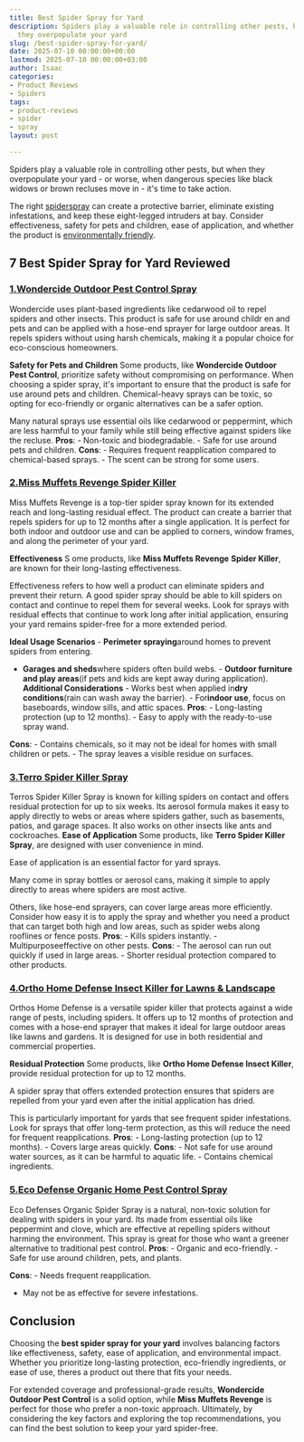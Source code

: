 ```yaml
---
title: Best Spider Spray for Yard
description: Spiders play a valuable role in controlling other pests, but when 
  they overpopulate your yard
slug: /best-spider-spray-for-yard/
date: 2025-07-10 00:00:00+00:00
lastmod: 2025-07-10 00:00:00+03:00
author: Isaac
categories:
- Product Reviews
- Spiders
tags:
- product-reviews
- spider
- spray
layout: post

---
```

Spiders play a valuable role in controlling other pests, but when they overpopulate your yard - or worse, when dangerous species like black widows or brown recluses move in - it's time to take action.

The right [spider](https://pestpolicy.com/best-spider-spray-for-indoors/)[spray](https://pestpolicy.com/best-roach-spray/) can create a protective barrier, eliminate existing infestations, and keep these eight-legged intruders at bay. Consider effectiveness, safety for pets and children, ease of application, and whether the product is [environmentally friendly](https://pestpolicy.com/best-spider-traps/).

##  7 Best Spider Spray for Yard Reviewed

###  [1.**Wondercide Outdoor Pest Control Spray**](https://www.amazon.com/dp/B074HZHPD9/?tag=p-policy-20)

Wondercide uses plant-based ingredients like cedarwood oil to repel spiders and other insects. This product is safe for use around childr en and pets and can be applied with a hose-end sprayer for large outdoor areas. It repels spiders without using harsh chemicals, making it a popular choice for eco-conscious homeowners.

**Safety for Pets and Children** Some products, like **Wondercide Outdoor Pest Control**, prioritize safety without compromising on performance. When choosing a spider spray, it's important to ensure that the product is safe for use around pets and children. Chemical-heavy sprays can be toxic, so opting for eco-friendly or organic alternatives can be a safer option.

Many natural sprays use essential oils like cedarwood or peppermint, which are less harmful to your family while still being effective against spiders like the recluse. **Pros**: - Non-toxic and biodegradable. - Safe for use around pets and children. **Cons**: - Requires frequent reapplication compared to chemical-based sprays. - The scent can be strong for some users.

###  [2.**Miss Muffets Revenge Spider Killer**](https://www.amazon.com/dp/B00FGIJXK4/?tag=p-policy-20)

Miss Muffets Revenge is a top-tier spider spray known for its extended reach and long-lasting residual effect. The product can create a barrier that repels spiders for up to 12 months after a single application. It is perfect for both indoor and outdoor use and can be applied to corners, window frames, and along the perimeter of your yard.

**Effectiveness** S ome products, like **Miss Muffets Revenge** **Spider Killer**, are known for their long-lasting effectiveness.

Effectiveness refers to how well a product can eliminate spiders and prevent their return. A good spider spray should be able to kill spiders on contact and continue to repel them for several weeks. Look for sprays with residual effects that continue to work long after initial application, ensuring your yard remains spider-free for a more extended period.

**Ideal Usage Scenarios** - **Perimeter spraying**around homes to prevent spiders from entering.

- **Garages and sheds**where spiders often build webs. - **Outdoor furniture and play areas**(if pets and kids are kept away during application). **Additional Considerations** - Works best when applied in**dry conditions**(rain can wash away the barrier). - For**indoor use**, focus on baseboards, window sills, and attic spaces. **Pros**: - Long-lasting protection (up to 12 months). - Easy to apply with the ready-to-use spray wand.

**Cons**: - Contains chemicals, so it may not be ideal for homes with small children or pets. - The spray leaves a visible residue on surfaces.

###  [3.**Terro Spider Killer Spray**](https://www.amazon.com/dp/B008CH3Y9C/?tag=p-policy-20)

Terros Spider Killer Spray is known for killing spiders on contact and offers residual protection for up to six weeks. Its aerosol formula makes it easy to apply directly to webs or areas where spiders gather, such as basements, patios, and garage spaces. It also works on other insects like ants and cockroaches. **Ease of Application** Some products, like **Terro Spider Killer Spray**, are designed with user convenience in mind.

Ease of application is an essential factor for yard sprays.

Many come in spray bottles or aerosol cans, making it simple to apply directly to areas where spiders are most active.

Others, like hose-end sprayers, can cover large areas more efficiently. Consider how easy it is to apply the spray and whether you need a product that can target both high and low areas, such as spider webs along rooflines or fence posts. **Pros**: - Kills spiders instantly. - Multipurposeeffective on other pests. **Cons**: - The aerosol can run out quickly if used in large areas. - Shorter residual protection compared to other products.

###  [4.**Ortho Home Defense Insect Killer for Lawns & Landscape**](https://www.amazon.com/dp/B01JIRKIRK/?tag=p-policy-20)

Orthos Home Defense is a versatile spider killer that protects against a wide range of pests, including spiders. It offers up to 12 months of protection and comes with a hose-end sprayer that makes it ideal for large outdoor areas like lawns and gardens. It is designed for use in both residential and commercial properties.

**Residual Protection** Some products, like **Ortho Home Defense Insect Killer**, provide residual protection for up to 12 months.

A spider spray that offers extended protection ensures that spiders are repelled from your yard even after the initial application has dried.

This is particularly important for yards that see frequent spider infestations. Look for sprays that offer long-term protection, as this will reduce the need for frequent reapplications. **Pros**: - Long-lasting protection (up to 12 months). - Covers large areas quickly. **Cons**: - Not safe for use around water sources, as it can be harmful to aquatic life. - Contains chemical ingredients.

###  [5.**Eco Defense Organic Home Pest Control Spray**](https://www.amazon.com/dp/B00ZNHYEFM/?tag=p-policy-20)

Eco Defenses Organic Spider Spray is a natural, non-toxic solution for dealing with spiders in your yard. Its made from essential oils like peppermint and clove, which are effective at repelling spiders without harming the environment. This spray is great for those who want a greener alternative to traditional pest control. **Pros**: - Organic and eco-friendly. - Safe for use around children, pets, and plants.

**Cons**: - Needs frequent reapplication.

- May not be as effective for severe infestations.

##  Conclusion

Choosing the **best spider spray for your yard** involves balancing factors like effectiveness, safety, ease of application, and environmental impact. Whether you prioritize long-lasting protection, eco-friendly ingredients, or ease of use, theres a product out there that fits your needs.

For extended coverage and professional-grade results, **Wondercide Outdoor Pest Control** is a solid option, while **Miss Muffets Revenge** is perfect for those who prefer a non-toxic approach. Ultimately, by considering the key factors and exploring the top recommendations, you can find the best solution to keep your yard spider-free.